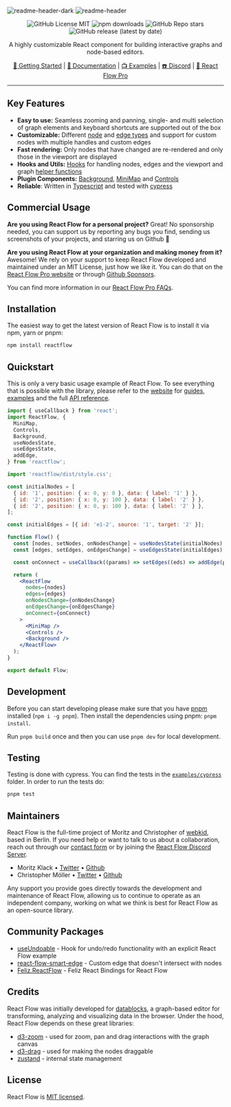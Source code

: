 ![readme-header-dark](https://user-images.githubusercontent.com/3797215/156384064-08a889d6-73c0-4cbf-8ff3-28dc601d1f5f.svg#gh-dark-mode-only)
![readme-header](https://user-images.githubusercontent.com/3797215/156259138-fb9f59f8-52f2-474a-b78c-6570867e4ead.svg#gh-light-mode-only)

<div align="center">

![GitHub License MIT](https://img.shields.io/github/license/wbkd/react-flow?color=%23ff0072)
![npm downloads](https://img.shields.io/npm/dt/reactflow?color=%23FF0072&label=downloads)
![GitHub Repo stars](https://img.shields.io/github/stars/wbkd/react-flow?color=%23FF0072)
![GitHub release (latest by date)](https://img.shields.io/github/v/release/wbkd/react-flow?color=%23FF0072)

A highly customizable React component for building interactive graphs and node-based editors.

[🚀 Getting Started](https://reactflow.dev/docs/quickstart/) | [📖 Documentation](https://reactflow.dev/docs/api/react-flow-props) | [📺 Examples](https://reactflow.dev/docs/examples/overview) | [☎️ Discord](https://discord.gg/RVmnytFmGW) | [💎 React Flow Pro](https://pro.reactflow.dev)

</div>

---

## Key Features

- **Easy to use:** Seamless zooming and panning, single- and multi selection of graph elements and keyboard shortcuts are supported out of the box
- **Customizable:** Different [node](https://reactflow.dev/docs/api/nodes/node-types) and [edge types](https://reactflow.dev/docs/api/edges/edge-types) and support for custom nodes with multiple handles and custom edges
- **Fast rendering:** Only nodes that have changed are re-rendered and only those in the viewport are displayed
- **Hooks and Utils:** [Hooks](https://reactflow.dev/docs/api/hooks/use-react-flow) for handling nodes, edges and the viewport and graph [helper functions](https://reactflow.dev/docs/api/graph-util-functions)
- **Plugin Components:** [Background](https://reactflow.dev/docs/api/plugin-components/background), [MiniMap](https://reactflow.dev/docs/api/plugin-components/minimap) and [Controls](https://reactflow.dev/docs/api/plugin-components/controls)
- **Reliable**: Written in [Typescript](https://www.typescriptlang.org/) and tested with [cypress](https://www.cypress.io/)

## Commercial Usage

**Are you using React Flow for a personal project?** Great! No sponsorship needed, you can support us by reporting any bugs you find, sending us screenshots of your projects, and starring us on Github 🌟

**Are you using React Flow at your organization and making money from it?** Awesome! We rely on your support to keep React Flow developed and maintained under an MIT License, just how we like it. You can do that on the [React Flow Pro website](https://pro.reactflow.dev) or through [Github Sponsors](https://github.com/sponsors/wbkd).

You can find more information in our [React Flow Pro FAQs](https://pro.reactflow.dev/info).

## Installation

The easiest way to get the latest version of React Flow is to install it via npm, yarn or pnpm:

```bash
npm install reactflow
```

## Quickstart

This is only a very basic usage example of React Flow. To see everything that is possible with the library, please refer to the [website](https://reactflow.dev) for [guides](https://reactflow.dev/docs/guides/custom-nodes), [examples](https://reactflow.dev/docs/examples/overview) and the full [API reference](https://reactflow.dev/docs/api/react-flow-props).

```jsx
import { useCallback } from 'react';
import ReactFlow, {
  MiniMap,
  Controls,
  Background,
  useNodesState,
  useEdgesState,
  addEdge,
} from 'reactflow';

import 'reactflow/dist/style.css';

const initialNodes = [
  { id: '1', position: { x: 0, y: 0 }, data: { label: '1' } },
  { id: '2', position: { x: 0, y: 100 }, data: { label: '2' } },
  { id: '2', position: { x: 0, y: 100 }, data: { label: '2' } },
];

const initialEdges = [{ id: 'e1-2', source: '1', target: '2' }];

function Flow() {
  const [nodes, setNodes, onNodesChange] = useNodesState(initialNodes);
  const [edges, setEdges, onEdgesChange] = useEdgesState(initialEdges);

  const onConnect = useCallback((params) => setEdges((eds) => addEdge(params, eds)), [setEdges]);

  return (
    <ReactFlow
      nodes={nodes}
      edges={edges}
      onNodesChange={onNodesChange}
      onEdgesChange={onEdgesChange}
      onConnect={onConnect}
    >
      <MiniMap />
      <Controls />
      <Background />
    </ReactFlow>
  );
}

export default Flow;
```

## Development

Before you can start developing please make sure that you have [pnpm](https://pnpm.io/) installed (`npm i -g pnpm`). Then install the dependencies using pnpm: `pnpm install`.

Run `pnpm build` once and then you can use `pnpm dev` for local development.

## Testing

Testing is done with cypress. You can find the tests in the [`examples/cypress`](/examples/cypress/) folder. In order to run the tests do:

```sh
pnpm test
```

## Maintainers

React Flow is the full-time project of Moritz and Christopher of [webkid](https://webkid.io/), based in Berlin. If you need help or want to talk to us about a collaboration, reach out through our [contact form](https://pro.reactflow.dev/contact) or by joining the [React Flow Discord Server](https://discord.gg/Bqt6xrs).

- Moritz Klack • [Twitter](https://twitter.com/moklick) • [Github](https://github.com/moklick)
- Christopher Möller • [Twitter](https://twitter.com/chrtze) • [Github](https://github.com/chrtze)

Any support you provide goes directly towards the development and maintenance of React Flow, allowing us to continue to operate as an independent company, working on what we think is best for React Flow as an open-source library.

## Community Packages

- [useUndoable](https://github.com/xplato/useUndoable) - Hook for undo/redo functionality with an explicit React Flow example
- [react-flow-smart-edge](https://github.com/tisoap/react-flow-smart-edge) - Custom edge that doesn't intersect with nodes
- [Feliz.ReactFlow](https://github.com/tforkmann/Feliz.ReactFlow) - Feliz React Bindings for React Flow

## Credits

React Flow was initially developed for [datablocks](https://datablocks.pro), a graph-based editor for transforming, analyzing and visualizing data in the browser. Under the hood, React Flow depends on these great libraries:

- [d3-zoom](https://github.com/d3/d3-zoom) - used for zoom, pan and drag interactions with the graph canvas
- [d3-drag](https://github.com/d3/d3-drag) - used for making the nodes draggable
- [zustand](https://github.com/pmndrs/zustand) - internal state management

## License

React Flow is [MIT licensed](https://github.com/wbkd/react-flow/blob/main/LICENSE).
